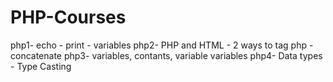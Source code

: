 # PHP-Courses

php1- echo - print - variables
php2- PHP and HTML - 2 ways to tag php - concatenate
php3- variables, contants, variable variables
php4- Data types - Type Casting
